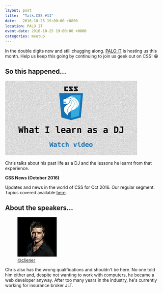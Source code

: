 ```yaml
---
layout: post
title:  "Talk.CSS #11"
date:   2016-10-25 19:00:00 +0800
location: PALO IT
event-date: 2016-10-25 19:00:00 +0800
categories: meetup
---
```

In the double digits now and still chugging along. [PALO IT](http://sg.palo-it.com/) is hosting us this month. Help us keep this going by continuing to join us geek out on CSS! <span class="o-emoji" role="img" tabindex="0" aria-label="grinning face with smiling eyes">&#x1F601;</span>

## So this happened...

<div class="c-videos">
  <div class="c-video">
    <a class="c-video__link" href="https://youtu.be/6HXRiSo2LX0">
      <img class="c-video__img" src="/img/talk-11/s1101.jpg" srcset="/img/talk-11/s1101@2x.jpg 2x" alt="Link to talk on what I learnt as a DJ"/>
    </a>
    <p class="c-video__desc">Chris talks about his past life as a DJ and the lessons he learnt from that experience.</p>
  </div>

  <div class="u-clear">
    <strong>CSS News (October 2016)</strong><br>
    <p>Updates and news in the world of CSS for Oct 2016. Our regular segment. Topics covered available <a href="https://github.com/SingaporeCSS/slides/blob/gh-pages/notes/talk-11.md">here</a>.</p>
  </div>
</div>

## About the speakers...

<div class="l-speakers c-speakers">

  <div class="l-speaker c-speaker">
    <figure>
      <img class="c-speaker__img" src="/img/talk-1/chris.jpg" srcset="/img/talk-1/chris@2x.jpg 2x" alt="Chris Lienert"/>
      <figcaption><a class="c-speaker__link" href="https://twitter.com/cliener">@cliener</a></figcaption>
    </figure>
    <p class="c-speaker__intro">Chris also has the wrong qualifications and shouldn't be here. No one told him either and, despite not wanting to work with computers, he became a web developer anyway. After too many years in the industry, he's currently working for insurance broker JLT.</p>
  </div>
</div>


